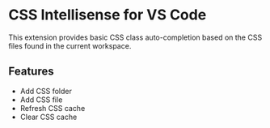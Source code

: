 # CSS Intellisense for VS Code

This extension provides basic CSS class auto-completion based on the CSS files found in the current workspace.

## Features

- Add CSS folder
- Add CSS file
- Refresh CSS cache
- Clear CSS cache
